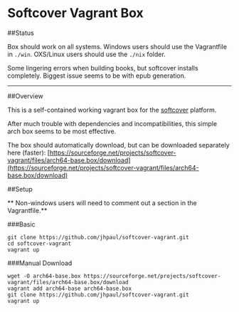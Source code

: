 # Softcover Vagrant Box

##Status

Box should work on all systems. Windows users should use the Vagrantfile in `./win`. OXS/Linux users should use the `./nix` folder.

Some lingering errors when building books, but softcover installs completely. Biggest issue seems to be with epub generation.

--------------------------------------
##Overview

This is a self-contained working vagrant box for the [softcover](http://softcover.io) platform.

After much trouble with dependencies and incompatibilities, this simple arch box seems to be most effective.

The box should automatically download, but can be downloaded separately here (faster):
[https://sourceforge.net/projects/softcover-vagrant/files/arch64-base.box/download](https://sourceforge.net/projects/softcover-vagrant/files/arch64-base.box/download)

##Setup

** Non-windows users will need to comment out a section in the Vagrantfile.**

###Basic
```
git clone https://github.com/jhpaul/softcover-vagrant.git
cd softcover-vagrant
vagrant up
```
###Manual Download

```
wget -O arch64-base.box https://sourceforge.net/projects/softcover-vagrant/files/arch64-base.box/download
vagrant add arch64-base arch64-base.box
git clone https://github.com/jhpaul/softcover-vagrant.git
vagrant up
```

